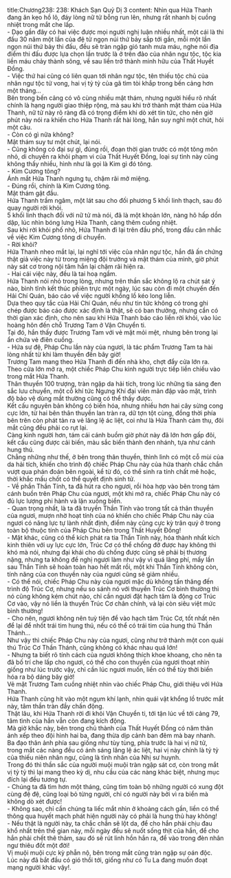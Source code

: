 title:Chương238: 238: Khách Sạn Quỷ Dị 3
content:
Nhìn qua Hứa Thanh đang ăn kẹo hồ lô, đáy lòng nữ tử bỗng run lên, nhưng rất nhanh bị cuồng nhiệt trong mắt che lấp.<br>- Dạo gần đây có hai việc được mọi người nghị luận nhiều nhất, một cái là thi đấu 30 năm một lần của đệ tử ngọn núi thứ bảy sắp tới gần, mỗi một lần ngọn núi thứ bảy thi đấu, đều sẽ tràn ngập gió tanh mưa máu, nghe nói địa điểm thi đấu được lựa chọn lần trước là ở trên đảo của nhân ngư tộc, tộc kia liền máu chảy thành sông, về sau liền trở thành minh hữu của Thất Huyết Đồng.<br>- Việc thứ hai cũng có liên quan tới nhân ngư tộc, tên thiếu tộc chủ của nhân ngư tộc tử vong, hai vị tỷ tỷ của gã tìm tòi khắp trong bến cảng hơn một tháng...<br>Bên trong bến cảng có vô cùng nhiều mật thám, nhưng người hiểu rõ nhất chính là hạng người giao thiệp rộng, mà sau khi trở thành mật thám của Hứa Thanh, nữ tử này rõ ràng đã có trọng điểm khi dò xét tin tức, cho nên giờ phút này nói ra khiến cho Hứa Thanh rất hài lòng, hắn suy nghĩ một chút, hỏi một câu.<br>- Còn có gì nữa không?<br>Mật thám suy tư một chút, lại nói.<br>- Cũng không có đại sự gì, đúng rồi, đoạn thời gian trước có một tông môn nhỏ, di chuyển ra khỏi phạm vi của Thất Huyết Đồng, loại sự tình này cũng không thấy nhiều, hình như là gọi là Kim gì đó tông.<br>- Kim Cương tông?<br>Ánh mắt Hứa Thanh ngưng tụ, chậm rãi mở miệng.<br>- Đúng rồi, chính là Kim Cương tông.<br>Mật thám gật đầu.<br>Hứa Thanh trầm ngâm, một lát sau cho đối phương 5 khối linh thạch, sau đó quay người rời khỏi.<br>5 khối linh thạch đối với nữ tử mà nói, đã là một khoản lớn, nàng hô hấp dồn dập, lúc nhìn bóng lưng Hứa Thanh, càng thêm cuồng nhiệt.<br>Sau khi rời khỏi phố nhỏ, Hứa Thanh đi lại trên đầu phố, trong đầu cân nhắc về việc Kim Cương tông di chuyển.<br>- Rời khỏi?<br>Hứa Thanh nheo mắt lại, lại nghĩ tới việc của nhân ngư tộc, hắn đã ấn chứng thật giả việc này từ trong miệng đội trưởng và mật thám của mình, giờ phút này sát cơ trong nội tâm hắn lại chậm rãi hiện ra.<br>- Hai cái việc này, đều là tai hoạ ngầm.<br>Hứa Thanh nói nhỏ trong lòng, nhưng trên thần sắc không lộ ra chút sát ý nào, bình tĩnh kết thúc phiên trực một ngày, lúc sau còn đi một chuyến đến Hải Chí Quán, báo cáo về việc người khổng lồ kéo long liễn.<br>Dựa theo quy tắc của Hải Chí Quán, nếu như tin tức không có trong ghi chép được báo cáo được xác định là thật, sẽ có ban thưởng, nhưng cần có thời gian xác định, cho nên sau khi Hứa Thanh báo cáo liền rời khỏi, vào lúc hoàng hôn đến chỗ Trương Tam ở Vận Chuyển ti.<br>Tại đó, hắn thấy được Trương Tam với vẻ mặt mỏi mệt, nhưng bên trong lại ẩn chứa vẻ điên cuồng.<br>- Hứa sư đệ, Pháp Chu lần này của ngươi, là tác phẩm Trương Tam ta hài lòng nhất từ khi làm thuyền đến bây giờ!<br>Trương Tam mang theo Hứa Thanh đi đến nhà kho, chợt đẩy cửa lớn ra.<br>Theo cửa lớn mở ra, một chiếc Pháp Chu kinh người trực tiếp liền chiếu vào trong mắt Hứa Thanh.<br>Thân thuyền 100 trượng, tràn ngập da hải tích, trong lúc những tia sáng đen sắc lưu chuyển, một cỗ khí tức Ngưng Khí đại viên mãn đập vào mặt, trình độ bảo vệ dùng mắt thường cũng có thể thấy được.<br>Kết cấu nguyên bản không có biến hóa, nhưng nhiều hơn hai cây sừng cong cực lớn, từ hai bên thân thuyền lan tràn ra, dữ tợn tột cùng, đồng thời phía bên trên còn phát tản ra vẻ lăng lệ ác liệt, coi như là Hứa Thanh cảm thụ, đôi mắt cũng đều phải co rụt lại.<br>Càng kinh người hơn, tám cái cánh buồm giờ phút này đã lớn hơn gấp đôi, kết cấu cũng được cải biến, màu sắc biến thành đen nhánh, tựa như cánh hung thú.<br>Chẳng những như thế, ở bên trong thân thuyền, thình lình có một cỗ mùi của da hải tích, khiến cho trình độ chiếc Pháp Chu này của hứa thanh chắc chắn vượt qua phán đoán bên ngoài, kể từ đó, có thể sinh ra tính chất mê hoặc, thời khắc mấu chốt có thể quyết định sinh tử.<br>- Về phần Thần Tính, ta đã hút ra cho ngươi, rồi hòa hợp vào bên trong tám cánh buồn trên Pháp Chu của ngươi, một khi mở ra, chiếc Pháp Chu này có đủ lực lượng phi hành và lặn xuống biển.<br>- Quan trọng nhất, là ta đã truyền Thần Tính vào trong tất cả thân thuyền của ngươi, mượn nhờ hoạt tính của nó khiến cho chiếc Pháp Chu này của ngươi có năng lực tự lành nhất định, điểm này cũng cực kỳ trân quý ở trong toàn bộ thuộc tính của Pháp Chu bên trong Thất Huyết Đồng!<br>- Mặt khác, cũng có thể kích phát ra tia Thần Tính này, hóa thành nhất kích kinh thiên với uy lực cực lớn, Trúc Cơ có thể chống đỡ được hay không thì khó mà nói, nhưng đại khái cho dù chống được cũng sẽ phải bị thương nặng, nhưng ta không đề nghị ngươi làm như vậy vì quá lãng phí, mấy lần sau Thần Tính sẽ hoàn toàn hao hết mất rồi, một khi Thần Tính không còn, tính năng của con thuyền này của ngươi cũng sẽ giảm nhiều.<br>- Có thể nói, chiếc Pháp Chu này của ngươi mặc dù không tấn thăng đến trình độ Trúc Cơ, nhưng nếu so sánh nó với thuyền Trúc Cơ bình thường thì nó cũng không kém chút nào, chỉ cần ngươi đặt hạch tâm là động cơ Trúc Cơ vào, vậy nó liền là thuyền Trúc Cơ chân chính, vả lại còn siêu việt mức bình thường!<br>- Cho nên, ngươi không nên tuỳ tiện để vào hạch tâm Trúc Cơ, tốt nhất nên để lại để nhốt trái tim hung thú, nếu có thể có trái tim của hung thú Thần Thánh...<br>Như vậy thì chiếc Pháp Chu này của ngươi, cũng như trở thành một con quái thú Trúc Cơ Thần Thánh, cũng không có khác nhau quá lớn!<br>- Nhưng ta biết rõ tính cách của ngươi không thích khoe khoang, cho nên ta đã bố trí che lấp cho ngươi, có thể cho con thuyền của ngươi thoạt nhìn giống như lúc trước vậy, chỉ cần lúc ngươi muốn, liền có thể tùy thời biến hóa ra bộ dáng bây giờ!<br>Vẻ mặt Trương Tam cuồng nhiệt nhìn vào chiếc Pháp Chu, giới thiệu với Hứa Thanh.<br>Hứa Thanh cũng hít vào một ngụm khí lạnh, nhìn quái vật khổng lồ trước mắt này, tâm thần tràn đầy chấn động.<br>Thật lâu, khi Hứa Thanh rời đi khỏi Vận Chuyển ti, tới tận lúc về tới cảng 79, tâm tình của hắn vẫn còn đang kích động.<br>Mà giờ khắc này, bên trong chủ thành của Thất Huyết Đồng có năm thân ảnh xếp theo đội hình hai ba, đang thừa dịp cảnh ban đêm mà bay nhanh.<br>Ba đạo thân ảnh phía sau giống như tùy tùng, phía trước là hai vị nữ tử, trong mắt các nàng đều có ánh sáng lăng lệ ác liệt, hai vị này chính là tỷ tỷ của thiếu niên nhân ngư, cũng là tình nhân của Nhị sư huynh.<br>Trong đó thì thần sắc của người muội muội tràn ngập sát cơ, còn trong mắt vị tỷ tỷ thì lại mang theo kỳ dị, nhu cầu của các nàng khác biệt, nhưng mục đích lại đều tương tự.<br>- Chúng ta đã tìm hơn một tháng, cũng tìm toàn bộ những người có xung đột cùng đệ đệ, cũng loại bỏ từng người, chỉ có người này bởi vì ra biển mà không dò xét được!<br>- Không sao, chỉ cần chúng ta liếc mắt nhìn ở khoảng cách gần, liền có thể thông qua huyết mạch phát hiện người này có phải là hung thủ hay không!<br>- Nếu thật là người này, ta chắc chắn sẽ lột da, để cho hắn phải chịu đau khổ nhất trên thế gian này, mỗi ngày đều sẽ nuốt sống thịt của hắn, để cho hắn phải chết thê thảm, sau đó sẽ rút linh hồn hắn ra, để vào trong đèn nhân ngư thiêu đốt một đời!<br>Vị muội muội cực kỳ phẫn nộ, bên trong mắt cũng tràn ngập sự oán độc.<br>Lúc này đã bắt đầu có gió thổi tới, giống như có Tu La đang muốn đoạt mạng người khác vậy!.<br>